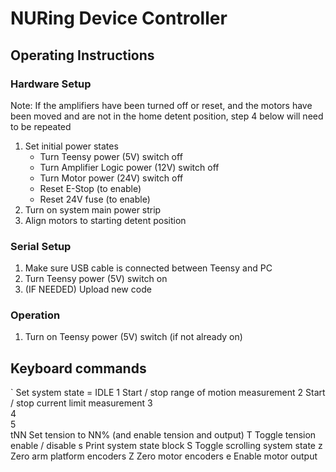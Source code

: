 # NURing Device Controller

## Operating Instructions

### Hardware Setup
Note: If the amplifiers have been turned off or reset, and the 
motors have been moved and are not in the home detent position,
step 4 below will need to be repeated
1. Set initial power states
   - Turn Teensy power (5V) switch off
   - Turn Amplifier Logic power (12V) switch off
   - Turn Motor power (24V) switch off
   - Reset E-Stop (to enable)
   - Reset 24V fuse (to enable)
2. Turn on system main power strip
3. Align motors to starting detent position

### Serial Setup
1. Make sure USB cable is connected between Teensy and PC
2. Turn Teensy power (5V) switch on
3. (IF NEEDED) Upload new code

### Operation
1. Turn on Teensy power (5V) switch (if not already on)



## Keyboard commands
`     Set system state = IDLE
1     Start / stop range of motion measurement
2     Start / stop current limit measurement
3     
4     
5     
tNN   Set tension to NN% (and enable tension and output)
T     Toggle tension enable / disable
s     Print system state block
S     Toggle scrolling system state
z     Zero arm platform encoders
Z     Zero motor encoders
e     Enable motor output


